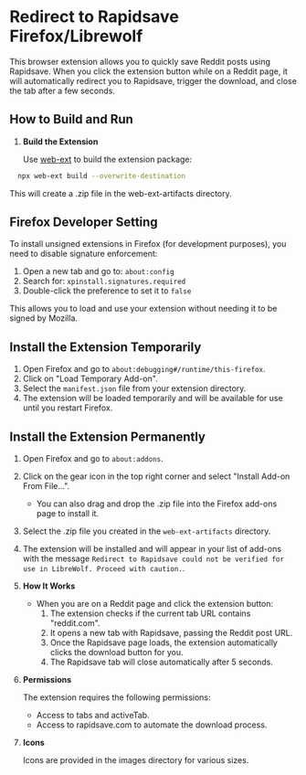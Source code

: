 # Redirect to Rapidsave Firefox/Librewolf

This browser extension allows you to quickly save Reddit posts using Rapidsave. When you click the extension button while on a Reddit page, it will automatically redirect you to Rapidsave, trigger the download, and close the tab after a few seconds.

## How to Build and Run

1. **Build the Extension**

   Use [web-ext](https://github.com/mozilla/web-ext) to build the extension package:

 ```sh
   npx web-ext build --overwrite-destination
   ```

   This will create a .zip file in the web-ext-artifacts directory.

## Firefox Developer Setting

To install unsigned extensions in Firefox (for development purposes), you need to disable signature enforcement:

1. Open a new tab and go to: `about:config`
2. Search for: `xpinstall.signatures.required`
3. Double-click the preference to set it to `false`

This allows you to load and use your extension without needing it to be signed by Mozilla.

## Install the Extension Temporarily
1. Open Firefox and go to `about:debugging#/runtime/this-firefox`.
2. Click on "Load Temporary Add-on".
3. Select the `manifest.json` file from your extension directory.
4. The extension will be loaded temporarily and will be available for use until you restart Firefox.


## Install the Extension Permanently
1. Open Firefox and go to `about:addons`.
2. Click on the gear icon in the top right corner and select "Install Add-on From File...".
    - You can also drag and drop the .zip file into the Firefox add-ons page to install it.
3. Select the .zip file you created in the `web-ext-artifacts` directory.
4. The extension will be installed and will appear in your list of add-ons with the message ``Redirect to Rapidsave could not be verified for use in LibreWolf. Proceed with caution.``.

3. **How It Works**

   - When you are on a Reddit page and click the extension button:
     1. The extension checks if the current tab URL contains "reddit.com".
     2. It opens a new tab with Rapidsave, passing the Reddit post URL.
     3. Once the Rapidsave page loads, the extension automatically clicks the download button for you.
     4. The Rapidsave tab will close automatically after 5 seconds.

4. **Permissions**

   The extension requires the following permissions:

   - Access to tabs and activeTab.
   - Access to rapidsave.com to automate the download process.

5. **Icons**

   Icons are provided in the images directory for various sizes.